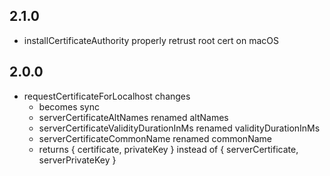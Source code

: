 ## 2.1.0

- installCertificateAuthority properly retrust root cert on macOS

## 2.0.0

- requestCertificateForLocalhost changes
  - becomes sync
  - serverCertificateAltNames renamed altNames
  - serverCertificateValidityDurationInMs renamed validityDurationInMs
  - serverCertificateCommonName renamed commonName
  - returns { certificate, privateKey } instead of { serverCertificate, serverPrivateKey }

